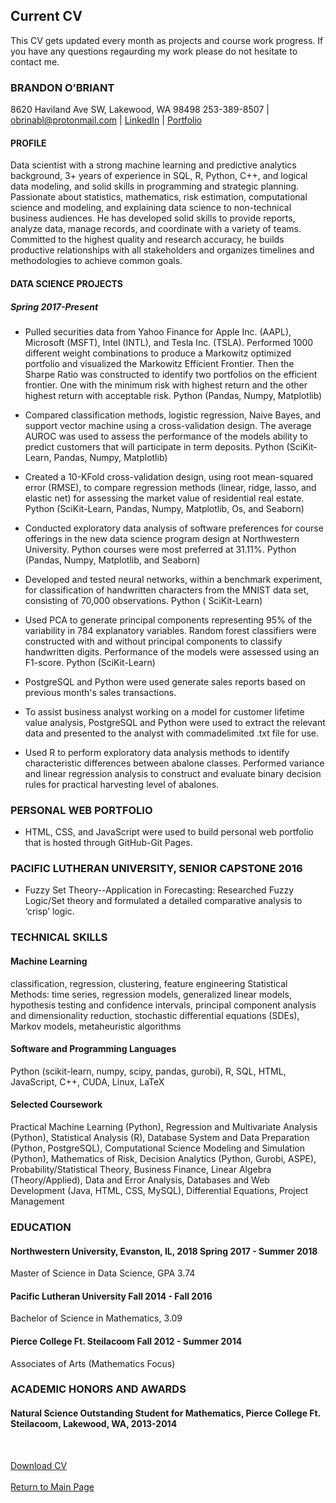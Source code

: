 ## Current CV
This CV gets updated every month as projects and course work progress. If you have any questions regaurding my work please do not hesitate to contact me.  

### BRANDON O’BRIANT 

8620 Haviland Ave SW, Lakewood, WA 98498 253-389-8507 | <a href="mailto:obrianbl@protonmail.com">
				obrinabl@protonmail.com
			</a> | <a href="https://www.linkedin.com/in/brandonobriant/" class="nav-link">LinkedIn</a> | <a href="https://obrianbl.github.io/"> Portfolio</a>

#### PROFILE

Data scientist with a strong machine learning and predictive analytics background, 3+ years of experience in SQL, R, Python, C++, and logical data modeling, and solid skills in programming and strategic planning. Passionate about statistics, mathematics, risk estimation, computational science and modeling, and explaining data science to non-technical business audiences. He has developed solid skills to provide reports, analyze data, manage records, and coordinate with a variety of teams. Committed to the highest quality and research accuracy, he builds productive relationships with all stakeholders and organizes timelines and methodologies to achieve common goals.  

#### DATA SCIENCE PROJECTS 

##### Spring 2017-Present 

* Pulled securities data from Yahoo Finance for Apple Inc. (AAPL), Microsoft (MSFT), Intel (INTL), and Tesla Inc. (TSLA). Performed 1000 different weight combinations to produce a Markowitz optimized portfolio and visualized the Markowitz Efficient Frontier. Then the Sharpe Ratio was constructed to identify two portfolios on the efficient frontier. One with the minimum risk with highest return and the other highest return with acceptable risk. Python (Pandas, Numpy, Matplotlib) 

* Compared classification methods, logistic regression, Naive Bayes, and support vector machine using a cross-validation design. The average AUROC was used to assess the performance of the models ability to predict customers that will participate in term deposits. Python (SciKit-Learn, Pandas, Numpy, Matplotlib) 

* Created a 10-KFold cross-validation design, using root mean-squared error (RMSE), to compare regression methods (linear, ridge, lasso, and elastic net) for assessing the market value of residential real estate. Python (SciKit-Learn, Pandas, Numpy, Matplotlib, Os, and Seaborn) 

* Conducted exploratory data analysis of software preferences for course offerings in the new data science program design at Northwestern University.  Python courses were most preferred at 31.11%. Python (Pandas, Numpy, Matplotlib, and Seaborn) 

* Developed and tested neural networks, within a benchmark experiment, for classification of handwritten characters from the MNIST data set, consisting of 70,000 observations. Python ( SciKit-Learn) 

* Used PCA to generate principal components representing 95% of the variability in 784 explanatory variables. Random forest classifiers were constructed with and without principal components to classify handwritten digits. Performance of the models were assessed using an F1-score. Python (SciKit-Learn) 

* PostgreSQL and Python were used generate sales reports based on previous month's sales transactions. 

* To assist business analyst working on a model for customer lifetime value analysis, PostgreSQL and Python were used to extract the relevant data and presented to the analyst with commadelimited .txt file for use. 

* Used R to perform exploratory data analysis methods to identify characteristic differences between abalone classes. Performed variance and linear regression analysis to construct and evaluate binary decision rules for practical harvesting level of abalones. 

### PERSONAL WEB PORTFOLIO 

* HTML, CSS, and JavaScript were used to build personal web portfolio that is hosted through GitHub-Git Pages. 

### PACIFIC LUTHERAN UNIVERSITY, SENIOR CAPSTONE 2016 

* Fuzzy Set Theory--Application in Forecasting: Researched Fuzzy Logic/Set theory and formulated a detailed comparative analysis to ‘crisp’ logic. 

### TECHNICAL SKILLS 

#### Machine Learning 
classification, regression, clustering, feature engineering Statistical Methods: time series, regression models, generalized linear models, hypothesis testing and confidence intervals, principal component analysis and dimensionality reduction, stochastic differential equations (SDEs), Markov models, metaheuristic algorithms  

#### Software and Programming Languages
Python (scikit-learn, numpy, scipy, pandas, gurobi), R, SQL, HTML, JavaScript, C++, CUDA, Linux, LaTeX 

#### Selected Coursework
Practical Machine Learning (Python), Regression and Multivariate Analysis (Python), Statistical Analysis (R), Database System and Data Preparation (Python, PostgreSQL), Computational Science Modeling and Simulation (Python), Mathematics of Risk, Decision Analytics (Python, Gurobi, ASPE), Probability/Statistical Theory, Business Finance, Linear Algebra (Theory/Applied), Data and Error Analysis, Databases and Web Development (Java, HTML, CSS, MySQL), Differential Equations, Project Management 

### EDUCATION 

#### Northwestern University, Evanston, IL, 2018                                        Spring 2017 - Summer 2018<br>
Master of Science in Data Science, GPA 3.74 

#### Pacific Lutheran University                                                        Fall 2014 - Fall 2016<br> 
Bachelor of Science in Mathematics, 3.09 
 
#### Pierce College Ft. Steilacoom                                                      Fall 2012 - Summer 2014<br> 
Associates of Arts (Mathematics Focus) 

### ACADEMIC HONORS AND AWARDS 

#### Natural Science Outstanding Student for Mathematics, Pierce College Ft. Steilacoom, Lakewood, WA, 2013-2014 

<br> 

<a href="https://github.com/OBrianbl/OBriantBrandon_CV/blob/master/OBriant_Brandon_CV.pdf" class="nav-link">Download CV</a>
<br><br><a href="https://obrianbl.github.io/">Return to Main Page</a>
